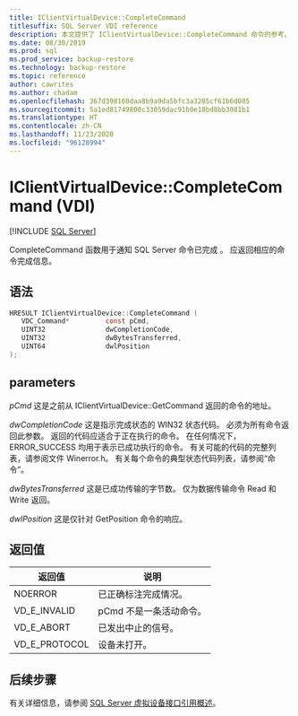 ```yaml
---
title: IClientVirtualDevice::CompleteCommand
titlesuffix: SQL Server VDI reference
description: 本文提供了 IClientVirtualDevice::CompleteCommand 命令的参考。
ms.date: 08/30/2019
ms.prod: sql
ms.prod_service: backup-restore
ms.technology: backup-restore
ms.topic: reference
author: cawrites
ms.author: chadam
ms.openlocfilehash: 367d398160daa8b9a9da5bfc3a3285cf61b6d085
ms.sourcegitcommit: 5a1ed81749800c33059dac91b0e18bd8bb3081b1
ms.translationtype: HT
ms.contentlocale: zh-CN
ms.lasthandoff: 11/23/2020
ms.locfileid: "96128994"
---
```

# <a name="iclientvirtualdevicecompletecommand-vdi"></a>IClientVirtualDevice::CompleteCommand (VDI)

[!INCLUDE [SQL Server](../../../includes/applies-to-version/sqlserver.md)]

CompleteCommand 函数用于通知 SQL Server 命令已完成  。 应返回相应的命令完成信息。

## <a name="syntax"></a>语法

```c
HRESULT IClientVirtualDevice::CompleteCommand (
   VDC_Command*         const pCmd,
   UINT32               dwCompletionCode,
   UINT32               dwBytesTransferred,
   UINT64               dwlPosition
);
```

## <a name="parameters"></a>parameters

*pCmd* 这是之前从 IClientVirtualDevice::GetCommand 返回的命令的地址。

*dwCompletionCode* 这是指示完成状态的 WIN32 状态代码。 必须为所有命令返回此参数。 返回的代码应适合于正在执行的命令。 在任何情况下，ERROR_SUCCESS 均用于表示已成功执行的命令。 有关可能的代码的完整列表，请参阅文件 Winerror.h。 有关每个命令的典型状态代码列表，请参阅“命令”。

*dwBytesTransferred* 这是已成功传输的字节数。 仅为数据传输命令 Read 和 Write 返回。

*dwlPosition* 这是仅针对 GetPosition 命令的响应。

## <a name="return-value"></a>返回值

|返回值 | 说明 |
|---|---|
| NOERROR | 已正确标注完成情况。 |
| VD_E_INVALID | pCmd 不是一条活动命令。 |
| VD_E_ABORT | 已发出中止的信号。 |
| VD_E_PROTOCOL | 设备未打开。 |

## <a name="next-steps"></a>后续步骤

有关详细信息，请参阅 [SQL Server 虚拟设备接口引用概述](reference-virtual-device-interface.md)。
